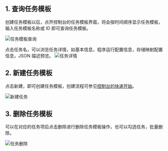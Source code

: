 ## 1. 查询任务模板
创建任务模板以后，点开控制台的任务模板界面，将会按时间顺序显示任务模板，输入任务模板名称或 ID 即可查询任务模板。

![任务模板查询](https://mc.qcloudimg.com/static/img/0db7a4c9cfa7906045ff7bc7756de8e4/image.jpg)

点击任务名，可以浏览任务详情，如基本信息，程序运行配置信息，存储映射配置信息，JSON 描述预览。
![任务详情](https://mc.qcloudimg.com/static/img/6c0efa0903014a65c7a862a90336fc0f/image.jpg)

## 2. 新建任务模板
点击新建，即可创建任务模板，创建流程可参见[控制台的快速开始](//www.qcloud.com/document/product/599/10523?!preview&lang=cn)。

![新建任务](https://mc.qcloudimg.com/static/img/df69a02f188bc101b2f758170a1e8477/image.jpg)

## 3. 删除任务模板
可以在对应的任务项后点击删除进行删除任务模板操作，也可以勾选任务，批量删除。

![任务删除](https://mc.qcloudimg.com/static/img/2c9b91b01709797a3d7dc35ecee73194/image.jpg)